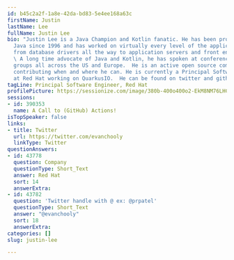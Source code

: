```yaml
---
id: b45c2a2f-1a8e-42da-bd83-5e4ee168a63c
firstName: Justin
lastName: Lee
fullName: Justin Lee
bio: "Justin Lee is a Java Champion and Kotlin fanatic. He has been programming in
  Java since 1996 and has worked on virtually every level of the application stack
  from database drivers all the way to application servers and front end interfaces.
  \ A long time advocate of Java and Kotlin, he has spoken at conferences and user
  groups all across the US and Europe.  He is an active open source community member
  contributing when and where he can. He is currently a Principal Software Engineer
  at Red Hat working on QuarkusIO.  He can be found on twitter and github as @evanchooly.\r\n"
tagLine: Principal Software Engineer, Red Hat
profilePicture: https://sessionize.com/image/380b-400o400o2-EkM8NM76LHCHU8cVYDKmMF.png
sessions:
- id: 390353
  name: A Call to (GitHub) Actions!
isTopSpeaker: false
links:
- title: Twitter
  url: https://twitter.com/evanchooly
  linkType: Twitter
questionAnswers:
- id: 43778
  question: Company
  questionType: Short_Text
  answer: Red Hat
  sort: 14
  answerExtra: 
- id: 43782
  question: 'Twitter handle with @ ex: @prpatel'
  questionType: Short_Text
  answer: "@evanchooly"
  sort: 18
  answerExtra: 
categories: []
slug: justin-lee

---
```


